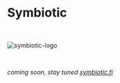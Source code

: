# Symbiotic

<br/>

![symbiotic-logo](https://github.com/symbioticfi/.github/assets/22330612/d23dcebc-4b80-41c1-b94b-1b33663b683b)

<br/>

*coming soon, stay tuned [symbiotic.fi](https://symbiotic.fi)*
